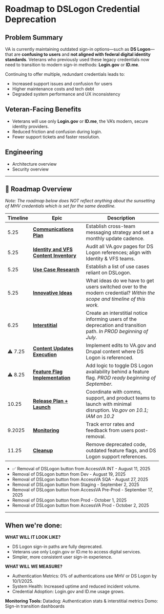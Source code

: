 # Roadmap to DSLogon Credential Deprecation 

## Problem Summary  
VA is currently maintaining outdated sign-in options—such as **DS Logon**—that are **confusing to users** and **not aligned with federal digital identity standards**. Veterans who previously used these legacy credentials now need to transition to modern sign-in methods: **Login.gov** or **ID.me**.

Continuing to offer multiple, redundant credentials leads to:
- Increased support issues and confusion for users
- Higher maintenance costs and tech debt
- Degraded system performance and UX inconsistency

## Veteran-Facing Benefits
- Veterans will use only **Login.gov** or **ID.me**, the VA’s modern, secure identity providers.
- Reduced friction and confusion during login.
- Fewer support tickets and faster resolution.

## Engineering 
- Architecture overview
- Security overview

---

## 📆 Roadmap Overview
_Note: The roadmap below does NOT reflect anything about the sunsetting of MHV credentials which is set for the same deadline._

| Timeline          | Epic                                | Description                                                                 |
|----------------|-------------------------------------|-----------------------------------------------------------------------------|
|  5.25    | **[Communications Plan](https://github.com/orgs/department-of-veterans-affairs/projects/1646/views/18?visibleFields=%5B%22Title%22%2C%22Parent+issue%22%2C%22Status%22%2C%22Type%22%2C%22Labels%22%2C189270599%5D&filterQuery=parent-issue%3Adepartment-of-veterans-affairs%2Fidentity-documentation%2395)**             | Establish cross-team messaging strategy and set a monthly update cadence.  | [Board](https://github.com/orgs/department-of-veterans-affairs/projects/1646/views/12?visibleFields=%5B%22Title%22%2C%22Status%22%2C184832766%2C%22Labels%22%2C189270599%2C%22Parent+issue%22%5D&groupedBy%5BcolumnId%5D=Parent+issue&filterQuery=milestone%3A%223+2025+Q2+DS+Logon+Credential+Deprecation%22+parent-issue%3Adepartment-of-veterans-affairs%2Fidentity-documentation%2395+&sortedBy%5Bdirection%5D=asc&sortedBy%5BcolumnId%5D=184832766&sortedBy%5Bdirection%5D=asc&sortedBy%5BcolumnId%5D=Parent+issue)
|  5.25    | **[Identity and VFS Content Inventory](https://github.com/orgs/department-of-veterans-affairs/projects/1646/views/18?visibleFields=%5B%22Title%22%2C%22Parent+issue%22%2C%22Status%22%2C%22Type%22%2C%22Labels%22%2C189270599%5D&filterQuery=parent-issue%3Adepartment-of-veterans-affairs%2Fidentity-documentation%23158)** | Audit all VA.gov pages for DS Logon references; align with Identity & VFS teams. |
|  5.25    | **[Use Case Research](https://github.com/orgs/department-of-veterans-affairs/projects/1646/views/12?visibleFields=%5B%22Title%22%2C%22Status%22%2C184832766%2C%22Labels%22%2C189270599%2C%22Parent+issue%22%5D&groupedBy%5BcolumnId%5D=Parent+issue&filterQuery=158milestone%3A%223+2025+Q2+DS+Logon+Credential+Deprecation%22+parent-issue%3Adepartment-of-veterans-affairs%2Fidentity-documentation%23169&sortedBy%5Bdirection%5D=asc&sortedBy%5BcolumnId%5D=184832766&sortedBy%5Bdirection%5D=asc&sortedBy%5BcolumnId%5D=Parent+issue)**             | Establish a list of use cases reliant on DSLogon.  |
|  5.25    | **[Innovative Ideas](https://app.mural.co/t/departmentofveteransaffairs9999/m/departmentofveteransaffairs9999/1747074085344/599fed3488dc77e6a083e1c70f19962e2b3f022c)** | What ideas do we have to get users switched over to the modern credential? _Within the scope and timeline of this work._ |
|  6.25  | **[Interstitial](https://github.com/orgs/department-of-veterans-affairs/projects/1646/views/12?visibleFields=%5B%22Title%22%2C%22Status%22%2C184832766%2C%22Labels%22%2C189270599%2C%22Parent+issue%22%5D&groupedBy%5BcolumnId%5D=Parent+issue&filterQuery=parent-issue%3Adepartment-of-veterans-affairs%2Fidentity-documentation%2398&sortedBy%5Bdirection%5D=asc&sortedBy%5BcolumnId%5D=184832766&sortedBy%5Bdirection%5D=asc&sortedBy%5BcolumnId%5D=Parent+issue)**                    | Create an interstitial notice informing users of the deprecation and transition path. _In PROD beginning of July._
| ⚠️ 7.25     | **[Content Updates Execution](https://github.com/orgs/department-of-veterans-affairs/projects/1646/views/12?visibleFields=%5B%22Title%22%2C%22Status%22%2C184832766%2C%22Labels%22%2C189270599%2C%22Parent+issue%22%5D&groupedBy%5BcolumnId%5D=Parent+issue&filterQuery=parent-issue%3Adepartment-of-veterans-affairs%2Fidentity-documentation%2396&sortedBy%5Bdirection%5D=asc&sortedBy%5BcolumnId%5D=184832766&sortedBy%5Bdirection%5D=asc&sortedBy%5BcolumnId%5D=Parent+issue)**       | Implement edits to VA.gov and Drupal content where DS Logon is referenced.            
| ⚠️ 8.25  | **[Feature Flag Implementation](https://github.com/orgs/department-of-veterans-affairs/projects/1646/views/12?filterQuery=parent-issue%3Adepartment-of-veterans-affairs%2Fidentity-documentation%2397)**      | Add logic to toggle DS Logon availability behind a feature flag. _PROD ready beginning of September._          |
|  10.25      | **[Release Plan + Launch](https://github.com/orgs/department-of-veterans-affairs/projects/1646/views/12?filterQuery=parent-issue%3Adepartment-of-veterans-affairs%2Fidentity-documentation%2399)**           | Coordinate with comms, support, and product teams to launch with minimal disruption. _Va.gov on 10.1; IAM on 10.2_ |
|  9.2025  | **[Monitoring](https://github.com/orgs/department-of-veterans-affairs/projects/1646/views/12?filterQuery=parent-issue%3Adepartment-of-veterans-affairs%2Fidentity-documentation%23161)**                      | Track error rates and feedback from users post-removal.     |
|  11.25  | **[Cleanup](https://github.com/orgs/department-of-veterans-affairs/projects/1646/views/12?filterQuery=parent-issue%3Adepartment-of-veterans-affairs%2Fidentity-documentation%23107)**                         | Remove deprecated code, outdated feature flags, and DS Logon support references. |

- :white_check_mark: Removal of DSLogon button from AccessVA INT - August 11, 2025
- Removal of DSLogon button from Dev - August 19, 2025
- Removal of DSLogon button from AccessVA SQA - August 27, 2025
- Removal of DSLogon button from Staging - September 2, 2025
- Removal of DSLogon button from AccessVA Pre-Prod - September 17, 2025
- Removal of DSLogon button from Prod - October 1, 2025
- Removal of DSLogon button from AccessVA Prod - October 2, 2025
---
## When we're done:

**WHAT WILL IT LOOK LIKE?**

- DS Logon sign-in paths are fully deprecated.
- Veterans use only Login.gov or ID.me to access digital services.
- Simpler, more consistent user sign-in experience.

**WHAT WILL WE MEASURE?**

- Authentication Metrics: 0% of authentications use MHV or DS Logon by 10/1/2025.
- System Health: Increased uptime and reduced incident volume.
- Credential Adoption: Login.gov and ID.me usage grows.

**Monitoring Tools:**
Datadog: Authentication stats & interstitial metrics
Domo: Sign-in transition dashboards
